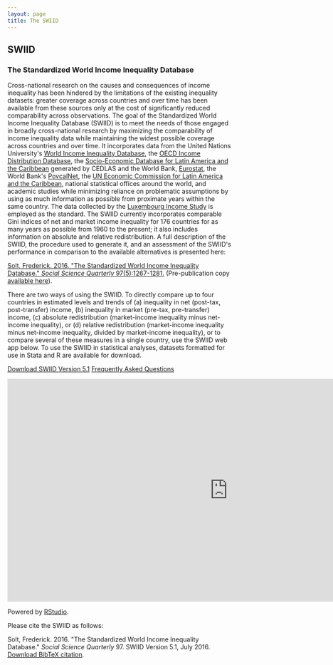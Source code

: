```yaml
---
layout: page
title: The SWIID
---
```


## SWIID

### The Standardized World Income Inequality Database
Cross-national research on the causes and consequences of income inequality has been hindered by the limitations of the existing inequality datasets: greater coverage across countries and over time has been available from these sources only at the cost of significantly reduced comparability across observations.  The goal of the Standardized World Income Inequality Database (SWIID) is to meet the needs of those engaged in broadly cross-national research by maximizing the comparability of income inequality data while maintaining the widest possible coverage across countries and over time.  It incorporates data from the United Nations University's <a href="http://www.wider.unu.edu/research/Database/en_GB/database/" rel="self">World Income Inequality Database</a>, the <a href="http://www.oecd.org/social/inequality.htm" rel="self">OECD Income Distribution Database</a>, the <a href="http://sedlac.econo.unlp.edu.ar/eng/" rel="self">Socio-Economic Database for Latin America and the Caribbean</a> generated by CEDLAS and the World Bank, <a href="http://epp.eurostat.ec.europa.eu" rel="self">Eurostat</a>, the World Bank's <a href="http://iresearch.worldbank.org/PovcalNet/index.htm" rel="self">PovcalNet</a>, the <a href="http://interwp.cepal.org/sisgen/ConsultaIntegrada.asp?idIndicador=250&idioma=e" rel="self">UN Economic Commission for Latin America and the Caribbean</a>, national statistical offices around the world, and academic studies while minimizing reliance on problematic assumptions by using as much information as possible from proximate years within the same country.  The data collected by the <a href="http://www.lisdatacenter.org/our-data/lis-database/" rel="self">Luxembourg Income Study</a> is employed as the standard.  The SWIID currently incorporates comparable Gini indices of net and market income inequality for 176 countries for as many years as possible from 1960 to the present; it also includes information on absolute and relative redistribution.  A full description of the SWIID, the procedure used to generate it, and an assessment of the SWIID's performance in comparison to the available alternatives is presented here: 

[Solt, Frederick. 2016. "The Standardized World Income Inequality Database." _Social Science Quarterly_ 97(5):1267-1281.](/papers/Solt2016)  (Pre-publication copy [available here](/papers/Solt2016_pre)).

There are two ways of using the SWIID.  To directly compare up to four countries in estimated levels and trends of (a) inequality in net (post-tax, post-transfer) income, (b) inequality in market (pre-tax, pre-transfer) income, (c) absolute redistribution (market-income inequality minus net-income inequality), or (d) relative redistribution (market-income inequality minus net-income inequality, divided by market-income inequality), or to compare several of these measures in a single country, use the SWIID web app below.  To use the SWIID in statistical analyses, datasets formatted for use in Stata and R are available for download.

<a class="button" href="swiid_downloads.html">Download SWIID Version 5.1</a>
<a class="button" href="swiid_faq.html">Frequently Asked Questions</a>

<iframe src="https://fsolt.shinyapps.io/SWIIDweb" style="border: none; width: 990px; height: 500px"></iframe>

Powered by [RStudio](http://shiny.rstudio.com). 

Please cite the SWIID as follows:

Solt, Frederick.  2016. "The Standardized World Income Inequality Database."  _Social Science Quarterly_ 97.  SWIID Version 5.1, July 2016.<br />[Download BibTeX citation](/papers/Solt2016/Solt2016.bib).
